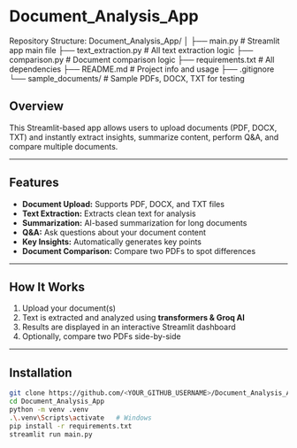 # Document_Analysis_App
Repository Structure:
Document_Analysis_App/
│
├── main.py                # Streamlit app main file
├── text_extraction.py     # All text extraction logic
├── comparison.py          # Document comparison logic
├── requirements.txt       # All dependencies
├── README.md              # Project info and usage
├── .gitignore
└── sample_documents/      # Sample PDFs, DOCX, TXT for testing


## Overview
This Streamlit-based app allows users to upload documents (PDF, DOCX, TXT) and instantly extract insights, summarize content, perform Q&A, and compare multiple documents.

---

## Features
- **Document Upload:** Supports PDF, DOCX, and TXT files
- **Text Extraction:** Extracts clean text for analysis
- **Summarization:** AI-based summarization for long documents
- **Q&A:** Ask questions about your document content
- **Key Insights:** Automatically generates key points
- **Document Comparison:** Compare two PDFs to spot differences

---

## How It Works
1. Upload your document(s)
2. Text is extracted and analyzed using **transformers & Groq AI**
3. Results are displayed in an interactive Streamlit dashboard
4. Optionally, compare two PDFs side-by-side

---

## Installation
```bash
git clone https://github.com/<YOUR_GITHUB_USERNAME>/Document_Analysis_App.git
cd Document_Analysis_App
python -m venv .venv
.\.venv\Scripts\activate   # Windows
pip install -r requirements.txt
streamlit run main.py

